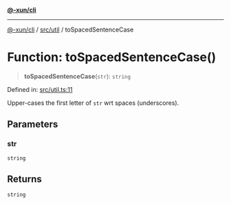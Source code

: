 [**@-xun/cli**](../../../README.md)

***

[@-xun/cli](../../../README.md) / [src/util](../README.md) / toSpacedSentenceCase

# Function: toSpacedSentenceCase()

> **toSpacedSentenceCase**(`str`): `string`

Defined in: [src/util.ts:11](https://github.com/Xunnamius/cli-utils/blob/c2bd84444676e846413a4f1d49cbf19f837df182/src/util.ts#L11)

Upper-cases the first letter of `str` wrt spaces (underscores).

## Parameters

### str

`string`

## Returns

`string`
